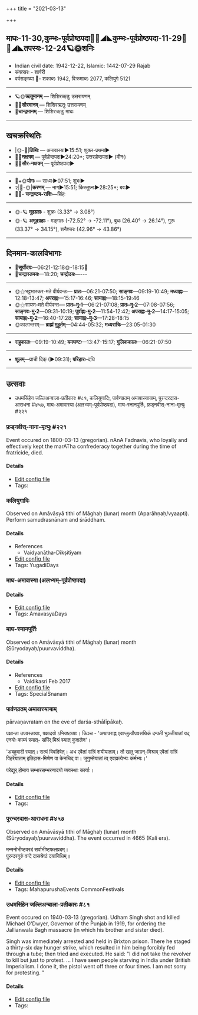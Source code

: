 +++
title = "2021-03-13"

+++
## माघः-11-30,कुम्भः-पूर्वप्रोष्ठपदा🌛🌌◢◣कुम्भः-पूर्वप्रोष्ठपदा-11-29🌌🌞◢◣तपस्यः-12-24🪐🌞शनिः
- Indian civil date: 1942-12-22, Islamic: 1442-07-29 Rajab
- संवत्सरः - शार्वरी
- वर्षसङ्ख्या 🌛- शकाब्दः 1942, विक्रमाब्दः 2077, कलियुगे 5121
___________________
- 🪐🌞**ऋतुमानम्** — शिशिरऋतुः उत्तरायणम्
- 🌌🌞**सौरमानम्** — शिशिरऋतुः उत्तरायणम्
- 🌛**चान्द्रमानम्** — शिशिरऋतुः माघः
___________________


## खचक्रस्थितिः
- |🌞-🌛|**तिथिः** — अमावास्या►15:51; शुक्ल-प्रथमा►  
- 🌌🌛**नक्षत्रम्** — पूर्वप्रोष्ठपदा►24:20*; उत्तरप्रोष्ठपदा► (मीनः)  
- 🌌🌞**सौर-नक्षत्रम्** — पूर्वप्रोष्ठपदा►  
___________________
- 🌛+🌞**योगः** — साध्यः►07:51; शुभः►  
- २|🌛-🌞|**करणम्** — नाग►15:51; किंस्तुघ्नः►28:25*; बवः►  
- 🌌🌛- **चन्द्राष्टम-राशिः**—सिंहः  
___________________
- 🌞-🪐 **मूढग्रहाः** - शुक्रः (3.33° → 3.08°)
- 🌞-🪐 **अमूढग्रहाः** - मङ्गलः (-72.52° → -72.11°), बुधः (26.40° → 26.14°), गुरुः (33.37° → 34.15°), शनैश्चरः (42.96° → 43.86°)
___________________


## दिनमान-कालविभागाः
- 🌅**सूर्योदयः**—06:21-12:18🌞️-18:15🌇  
- 🌛**चन्द्रास्तमयः**—18:20; **चन्द्रोदयः**—---  
___________________
- 🌞⚝भट्टभास्कर-मते वीर्यवन्तः— **प्रातः**—06:21-07:50; **साङ्गवः**—09:19-10:49; **मध्याह्नः**—12:18-13:47; **अपराह्णः**—15:17-16:46; **सायाह्नः**—18:15-19:46  
- 🌞⚝सायण-मते वीर्यवन्तः— **प्रातः-मु॰1**—06:21-07:08; **प्रातः-मु॰2**—07:08-07:56; **साङ्गवः-मु॰2**—09:31-10:19; **पूर्वाह्णः-मु॰2**—11:54-12:42; **अपराह्णः-मु॰2**—14:17-15:05; **सायाह्नः-मु॰2**—16:40-17:28; **सायाह्नः-मु॰3**—17:28-18:15  
- 🌞कालान्तरम्— **ब्राह्मं मुहूर्तम्**—04:44-05:32; **मध्यरात्रिः**—23:05-01:30  
___________________
- **राहुकालः**—09:19-10:49; **यमघण्टः**—13:47-15:17; **गुलिककालः**—06:21-07:50  
___________________
- **शूलम्**—प्राची दिक् (►09:31); **परिहारः**–दधि  
___________________

## उत्सवाः
- उधमसिंहेन जल्लिअन्वाला-प्रतीकारः #८१, कलियुगादिः, पार्वणव्रतम् अमावास्यायाम्, पुरन्दरदास-आराधना #४५७, माघ-अमावास्या (अलभ्यम्–पूर्वप्रोष्ठपदा), माघ-स्नानपूर्तिः, फ़ड्नवीस्-नाना-मृत्युः #२२१
### फ़ड्नवीस्-नाना-मृत्युः #२२१

Event occured on 1800-03-13 (gregorian). nAnA Fadnavis, who loyally and effectively kept the marATha confrederacy together during the time of fratricide, died.

#### Details
- [Edit config file](https://github.com/jyotisham/adyatithi/blob/master/mahApuruSha/xatra-later/gregorian/day/03/13/faDnavIs-nAnA-mRtyuH.toml)
- Tags: 


### कलियुगादिः

Observed on Amāvāsyā tithi of Māghaḥ (lunar) month (Aparāhṇaḥ/vyaapti). Perform samudrasnānam and śrāddham.

#### Details
- References
  - Vaidyanātha-Dīkṣitīyam
- [Edit config file](https://github.com/jyotisham/adyatithi/blob/master/time_focus/yugAdiH/lunar_month/tithi/11/30/kaliyugAdiH.toml)
- Tags: YugadiDays


### माघ-अमावास्या (अलभ्यम्–पूर्वप्रोष्ठपदा)



#### Details
- [Edit config file](https://github.com/jyotisham/adyatithi/blob/master/time_focus/monthly/amAvAsyA/description_only/mAgha-amAvAsyA.toml)
- Tags: AmavasyaDays


### माघ-स्नानपूर्तिः

Observed on Amāvāsyā tithi of Māghaḥ (lunar) month (Sūryodayaḥ/puurvaviddha). 

#### Details
- References
  - Vaidikasri Feb 2017
- [Edit config file](https://github.com/jyotisham/adyatithi/blob/master/time_focus/misc/lunar_month/tithi/11/30/mAgha-snAnapUrtiH.toml)
- Tags: SpecialSnanam


### पार्वणव्रतम् अमावास्यायाम्

pārvaṇavratam on the eve of darśa-sthālīpākaḥ.

पक्षान्ता उपवस्तव्याः, पक्षादयो ऽभियष्टव्याः। किञ्च - 'अथापराह्ण एवाप्लुत्यौपवसथिकं दम्पती भुञ्जीयातां यद् एनयोः काम्यं स्यात्- सर्पिर् मिश्रं स्यात् कुशलेन'।

'अबहुवादी स्यात्। सत्यं विवदिषेत्। अध एवैतां रात्रिं शयीयाताम्। तौ खलु जाग्रन्-मिश्राव् एवैतां रात्रिं विहरेयाताम् इतिहास-मिश्रेण वा केनचिद् वा। जुगुप्सेयातां त्व् एवाव्रत्येभ्यः कर्मभ्यः।' 

परेद्युर् होमाय सम्भारसम्भरणादयो व्यवस्थाः कार्याः।

#### Details
- [Edit config file](https://github.com/jyotisham/adyatithi/blob/master/gRhya/general/relative_event/sthAlIpAkaH_1/offset__-1/pArvaNa-vratam_30.toml)
- Tags: 


### पुरन्दरदास-आराधना #४५७

Observed on Amāvāsyā tithi of Māghaḥ (lunar) month (Sūryodayaḥ/puurvaviddha). The event occurred in 4665 (Kali era).  


मन्मनोभीष्टवरदं सर्वाभीष्टफलप्रदम्।  
पुरन्दरगुरुं वन्दे दासश्रेष्ठं दयानिधिम्॥



#### Details
- [Edit config file](https://github.com/jyotisham/adyatithi/blob/master/mahApuruSha/sangIta-kRt/lunar_month/tithi/11/30/purandaradAsa-ArAdhanA.toml)
- Tags: MahapurushaEvents CommonFestivals


### उधमसिंहेन जल्लिअन्वाला-प्रतीकारः #८१

Event occured on 1940-03-13 (gregorian). Udham Singh shot and killed Michael O'Dwyer, Governor of the Punjab in 1919, for ordering the Jallianwala Bagh massacre (in which his brother and sister died).

Singh was immediately arrested and held in Brixton prison. There he staged a thirty-six day hunger strike, which resulted in him being forcibly fed through a tube; then tried and executed. He said: "I did not take the revolver to kill but just to protest. ... I have seen people starving in India under British Imperialism. I done it, the pistol went off three or four times. I am not sorry for protesting. "

#### Details
- [Edit config file](https://github.com/jyotisham/adyatithi/blob/master/mahApuruSha/xatra-later/gregorian/day/03/13/udhamasiMhena_jallianvAlA-pratIkAraH.toml)
- Tags: 


